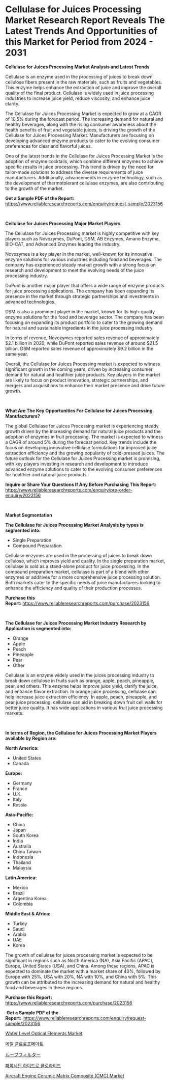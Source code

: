 <p><h1>Cellulase for Juices Processing Market Research Report Reveals The Latest Trends And Opportunities of this Market for Period from 2024 - 2031</h1></p><p><strong>Cellulase for Juices Processing Market Analysis and Latest Trends</strong></p>
<p><p>Cellulase is an enzyme used in the processing of juices to break down cellulose fibers present in the raw materials, such as fruits and vegetables. This enzyme helps enhance the extraction of juice and improve the overall quality of the final product. Cellulase is widely used in juice processing industries to increase juice yield, reduce viscosity, and enhance juice clarity.</p><p>The Cellulase for Juices Processing Market is expected to grow at a CAGR of 10.5% during the forecast period. The increasing demand for natural and healthy beverages, along with the rising consumer awareness about the health benefits of fruit and vegetable juices, is driving the growth of the Cellulase for Juices Processing Market. Manufacturers are focusing on developing advanced enzyme products to cater to the evolving consumer preferences for clear and flavorful juices.</p><p>One of the latest trends in the Cellulase for Juices Processing Market is the adoption of enzyme cocktails, which combine different enzymes to achieve specific results in juice processing. This trend is driven by the need for tailor-made solutions to address the diverse requirements of juice manufacturers. Additionally, advancements in enzyme technology, such as the development of thermotolerant cellulase enzymes, are also contributing to the growth of the market.</p></p>
<p><strong>Get a Sample PDF of the Report:&nbsp;</strong> <a href="https://www.reliableresearchreports.com/enquiry/request-sample/2023156">https://www.reliableresearchreports.com/enquiry/request-sample/2023156</a></p>
<p>&nbsp;</p>
<p><strong>Cellulase for Juices Processing Major Market Players</strong></p>
<p><p>The Cellulase for Juices Processing market is highly competitive with key players such as Novozymes, DuPont, DSM, AB Enzymes, Amano Enzyme, BIO-CAT, and Advanced Enzymes leading the industry.</p><p>Novozymes is a key player in the market, well-known for its innovative enzyme solutions for various industries including food and beverages. The company has experienced steady market growth with a strong focus on research and development to meet the evolving needs of the juice processing industry.</p><p>DuPont is another major player that offers a wide range of enzyme products for juice processing applications. The company has been expanding its presence in the market through strategic partnerships and investments in advanced technologies.</p><p>DSM is also a prominent player in the market, known for its high-quality enzyme solutions for the food and beverage sector. The company has been focusing on expanding its product portfolio to cater to the growing demand for natural and sustainable ingredients in the juice processing industry.</p><p>In terms of revenue, Novozymes reported sales revenue of approximately $2.1 billion in 2020, while DuPont reported sales revenue of around $21.5 billion. DSM reported sales revenue of approximately $9.2 billion in the same year.</p><p>Overall, the Cellulase for Juices Processing market is expected to witness significant growth in the coming years, driven by increasing consumer demand for natural and healthier juice products. Key players in the market are likely to focus on product innovation, strategic partnerships, and mergers and acquisitions to enhance their market presence and drive future growth.</p></p>
<p>&nbsp;</p>
<p><strong>What Are The Key Opportunities For Cellulase for Juices Processing Manufacturers?</strong></p>
<p><p>The global Cellulase for Juices Processing market is experiencing steady growth driven by the increasing demand for natural juice products and the adoption of enzymes in fruit processing. The market is expected to witness a CAGR of around 5% during the forecast period. Key trends include the focus on developing innovative cellulase formulations for improved juice extraction efficiency and the growing popularity of cold-pressed juices. The future outlook for the Cellulase for Juices Processing market is promising, with key players investing in research and development to introduce advanced enzyme solutions to cater to the evolving consumer preferences for healthier and natural juice products.</p></p>
<p><strong>Inquire or Share Your Questions If Any Before Purchasing This Report:</strong> <a href="https://www.reliableresearchreports.com/enquiry/pre-order-enquiry/2023156">https://www.reliableresearchreports.com/enquiry/pre-order-enquiry/2023156</a></p>
<p>&nbsp;</p>
<p><strong>Market Segmentation</strong></p>
<p><strong>The Cellulase for Juices Processing Market Analysis by types is segmented into:</strong></p>
<p><ul><li>Single Preparation</li><li>Compound Preparation</li></ul></p>
<p><p>Cellulase enzymes are used in the processing of juices to break down cellulose, which improves yield and quality. In the single preparation market, cellulase is sold as a stand-alone product for juice processing. In the compound preparation market, cellulase is part of a blend with other enzymes or additives for a more comprehensive juice processing solution. Both markets cater to the specific needs of juice manufacturers looking to enhance the efficiency and quality of their production processes.</p></p>
<p><strong>Purchase this Report:&nbsp;</strong><a href="https://www.reliableresearchreports.com/purchase/2023156">https://www.reliableresearchreports.com/purchase/2023156</a></p>
<p>&nbsp;</p>
<p><strong>The Cellulase for Juices Processing Market Industry Research by Application is segmented into:</strong></p>
<p><ul><li>Orange</li><li>Apple</li><li>Peach</li><li>Pineapple</li><li>Pear</li><li>Other</li></ul></p>
<p><p>Cellulase is an enzyme widely used in the juices processing industry to break down cellulose in fruits such as orange, apple, peach, pineapple, pear, and others. This enzyme helps improve juice yield, clarify the juice, and enhance flavor extraction. In orange juice processing, cellulase can help increase juice extraction efficiency. In apple, peach, pineapple, and pear juice processing, cellulase can aid in breaking down fruit cell walls for better juice quality. It has wide applications in various fruit juice processing markets.</p></p>
<p>&nbsp;</p>
<p><strong>In terms of Region, the Cellulase for Juices Processing Market Players available by Region are:</strong></p>
<p>
    <p> <strong> North America: </strong>
        <ul>
            <li>United States</li>
            <li>Canada</li>
        </ul>
        </p> 
    <p> <strong> Europe: </strong>
        <ul>
            <li>Germany</li>
            <li>France</li>
            <li>U.K.</li>
            <li>Italy</li>
            <li>Russia</li>
        </ul>
        </p> 
    <p> <strong> Asia-Pacific: </strong>
        <ul>
            <li>China</li>
            <li>Japan</li>
            <li>South Korea</li>
            <li>India</li>
            <li>Australia</li>
            <li>China Taiwan</li>
            <li>Indonesia</li>
            <li>Thailand</li>
            <li>Malaysia</li>
        </ul>
        </p> 
    <p> <strong> Latin America: </strong>
        <ul>
            <li>Mexico</li>
            <li>Brazil</li>
            <li>Argentina Korea</li>
            <li>Colombia</li>
        </ul>
        </p> 
    <p> <strong> Middle East & Africa: </strong>
        <ul>
            <li>Turkey</li>
            <li>Saudi</li>
            <li>Arabia</li>
            <li>UAE</li>
            <li>Korea</li>
        </ul>
    </p>
    </p>
<p><p>The growth of cellulase for juices processing market is expected to be significant in regions such as North America (NA), Asia Pacific (APAC), Europe, United States (USA), and China. Among these regions, APAC is expected to dominate the market with a market share of 40%, followed by Europe with 25%, USA with 20%, NA with 10%, and China with 5%. This growth can be attributed to the increasing demand for natural and healthy food and beverages in these regions.</p></p>
<p><strong>Purchase this Report: </strong><a href="https://www.reliableresearchreports.com/purchase/2023156">https://www.reliableresearchreports.com/purchase/2023156</a></p>
<p>&nbsp;<strong>Get a Sample PDF of the Report:&nbsp;&nbsp;</strong><a href="https://www.reliableresearchreports.com/enquiry/request-sample/2023156">https://www.reliableresearchreports.com/enquiry/request-sample/2023156</a></p>
<p><strong></strong></p>
<p><p><a href="https://view.publitas.com/reportprime-1/wafer-level-optical-elements-market-size-market-trends-and-growth-outlook-forecasted-for-period-from-2024-to-2031/">Wafer Level Optical Elements Market</a></p><p><a href="https://medium.com/@gerry_almeida/%EB%A9%94%ED%8B%B8-%ED%81%B4%EB%A1%9C%EB%A1%9C%ED%8F%AC%EB%A5%B4%EB%A9%94%EC%9D%B4%ED%8A%B8-%EC%8B%9C%EC%9E%A5-%EB%B6%84%EC%84%9D-cagr-%EC%8B%9C%EC%9E%A5-%EC%84%B8%EB%B6%84%ED%99%94-%EB%B0%8F-%EA%B8%80%EB%A1%9C%EB%B2%8C-%EC%82%B0%EC%97%85-%EA%B0%9C%EC%9A%94-1a73bb98a486">메틸 클로로포메이트</a></p><p><a href="https://medium.com/@kelsitorphy644/%E3%83%87%E3%82%B3%E3%83%BC%E3%83%87%E3%82%A3%E3%83%B3%E3%82%B0-%E3%83%AB%E3%83%BC%E3%83%97%E3%83%95%E3%82%A3%E3%83%AB%E3%82%BF%E3%83%BC%E5%B8%82%E5%A0%B4%E3%83%A1%E3%83%88%E3%83%AA%E3%82%AF%E3%82%B9-%E5%B8%82%E5%A0%B4%E3%82%B7%E3%82%A7%E3%82%A2-%E3%83%88%E3%83%AC%E3%83%B3%E3%83%89-%E3%81%8A%E3%82%88%E3%81%B3%E6%88%90%E9%95%B7%E3%83%91%E3%82%BF%E3%83%BC%E3%83%B3-9c6bc4aa48c1">ループフィルター</a></p><p><a href="https://medium.com/@cgqaspvtwatd834/%ED%8C%8C%EB%A1%9D%EC%84%B8%ED%8B%B4-%EC%97%BC%ED%99%94%EB%AC%BC-%EC%8B%9C%EC%9E%A5-%EC%A7%80%ED%91%9C-%ED%95%B4%EC%84%9D-%EC%8B%9C%EC%9E%A5-%EC%A0%90%EC%9C%A0%EC%9C%A8-%ED%8A%B8%EB%A0%8C%EB%93%9C-%EB%B0%8F-%EC%84%B1%EC%9E%A5-%ED%8C%A8%ED%84%B4-6f5b9923f884">파록세틴 하이드로 클로라이드</a></p><p><a href="https://glittery-fuchsia-86a.notion.site/Aircraft-Engine-Ceramic-Matrix-Composite-CMC-Market-Size-Market-Share-and-Global-Market-Analysis--35768c35844444bb95af63ed8f2b53dc">Aircraft Engine Ceramic Matrix Composite (CMC) Market</a></p></p>